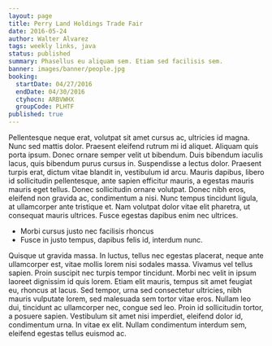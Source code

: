 ```yaml
---
layout: page
title: Perry Land Holdings Trade Fair
date: 2016-05-24
author: Walter Alvarez
tags: weekly links, java
status: published
summary: Phasellus eu aliquam sem. Etiam sed facilisis sem.
banner: images/banner/people.jpg
booking:
  startDate: 04/27/2016
  endDate: 04/30/2016
  ctyhocn: ARBVWHX
  groupCode: PLHTF
published: true
---
```

Pellentesque neque erat, volutpat sit amet cursus ac, ultricies id magna. Nunc sed mattis dolor. Praesent eleifend rutrum mi id aliquet. Aliquam quis porta ipsum. Donec ornare semper velit ut bibendum. Duis bibendum iaculis lacus, quis bibendum purus cursus in. Suspendisse a lectus dolor. Praesent turpis erat, dictum vitae blandit in, vestibulum id arcu. Mauris dapibus, libero id sollicitudin pellentesque, ante sapien efficitur mauris, a egestas mauris mauris eget tellus. Donec sollicitudin ornare volutpat. Donec nibh eros, eleifend non gravida ac, condimentum a nisi. Nunc tempus tincidunt ligula, at ullamcorper ante tristique et. Nam volutpat dolor vitae elit pharetra, ut consequat mauris ultrices. Fusce egestas dapibus enim nec ultrices.

* Morbi cursus justo nec facilisis rhoncus
* Fusce in justo tempus, dapibus felis id, interdum nunc.

Quisque ut gravida massa. In luctus, tellus nec egestas placerat, neque ante ullamcorper est, vitae mollis lorem nisi sodales massa. Vivamus vel tellus sapien. Proin suscipit nec turpis tempor tincidunt. Morbi nec velit in ipsum laoreet dignissim id quis lorem. Etiam elit mauris, tempus sit amet feugiat eu, rhoncus at lacus. Sed tempor, urna sed consectetur ultricies, nibh mauris vulputate lorem, sed malesuada sem tortor vitae eros. Nullam leo dui, tincidunt ac ullamcorper nec, congue sed leo. Proin id sollicitudin tortor, a posuere sapien. Vestibulum sit amet nisi imperdiet, eleifend dolor id, condimentum urna. In vitae ex elit. Nullam condimentum interdum sem, eleifend egestas tellus euismod ac.
